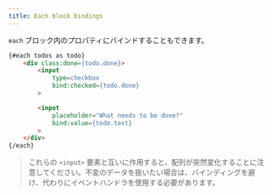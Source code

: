 ```yaml
---
title: Each block bindings
---
```


`each` ブロック内のプロパティにバインドすることもできます。

```html
{#each todos as todo}
	<div class:done={todo.done}>
		<input
			type=checkbox
			bind:checked={todo.done}
		>

		<input
			placeholder="What needs to be done?"
			bind:value={todo.text}
		>
	</div>
{/each}
```

> これらの `<input>` 要素と互いに作用すると、配列が突然変化することに注意してください。不変のデータを扱いたい場合は、バインディングを避け、代わりにイベントハンドラを使用する必要があります。
